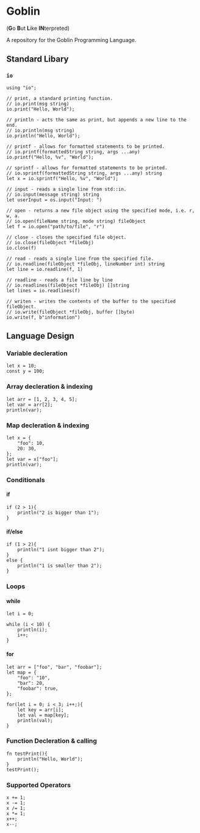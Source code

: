 # Goblin
(**G**o **B**ut **L**ike **IN**terpreted)

A repository for the Goblin Programming Language.

## Standard Libary
### `io`
```
using "io";

// print, a standard printing function.
// io.print(msg string)
io.print("Hello, World");

// println - acts the same as print, but appends a new line to the end.
// io.println(msg string)
io.println("Hello, World");

// printf - allows for formatted statements to be printed.
// io.printf(formattedString string, args ...any)
io.printf("Hello, %v", "World");

// sprintf - allows for formatted statements to be printed.
// io.sprintf(formattedString string, args ...any) string
let x = io.sprintf("Hello, %v", "World");

// input - reads a single line from std::in.
// io.input(message string) string
let userInput = os.input("Input: ")

// open - returns a new file object using the specified mode, i.e. r, w, a.
// io.open(fileName string, mode string) fileObject
let f = io.open("path/to/file", "r")

// close - closes the specified file object.
// io.close(fileObject *fileObj)
io.close(f)

// read - reads a single line from the specified file.
// io.readline(fileObject *fileObj, lineNumber int) string
let line = io.readline(f, 1)

// readline - reads a file line by line
// io.readlines(fileObject *fileObj) []string
let lines = io.readlines(f)

// writen - writes the contents of the buffer to the specified fileObject.
// io.write(fileObject *fileObj, buffer []byte)
io.write(f, b"information")
```
## Language Design

### Variable decleration
```
let x = 10;
const y = 100;
```
### Array decleration & indexing
```
let arr = [1, 2, 3, 4, 5];
let var = arr[2];
println(var);
```

### Map decleration & indexing
```
let x = {
    "foo": 10,
    20: 30,
};
let var = x["foo"];
println(var);
```

### Conditionals
#### if
```
if (2 > 1){
    println("2 is bigger than 1");
}
```
#### if/else
```
if (1 > 2){
    println("1 isnt bigger than 2");
}
else {
    println("1 is smaller than 2");
}
```

### Loops
#### while
```
let i = 0;

while (i < 10) {
    println(i);
    i++;
}
```

#### for
```
let arr = ["foo", "bar", "foobar"];
let map = {
    "foo": "10",
    "bar": 20,
    "foobar": true,
};

for(let i = 0; i < 3; i++;){
    let key = arr[i];
    let val = map[key];
    println(val);
}
```

### Function Decleration & calling
```
fn testPrint(){
    println("Hello, World");
}
testPrint();
```

### Supported Operators
```
x += 1;
x -= 1;
x /= 1;
x *= 1;
x++;
x--;
```
